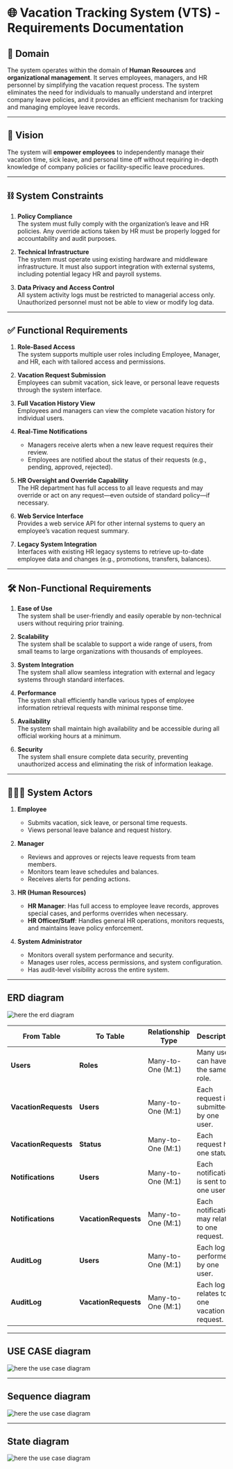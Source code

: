 # 🌐 Vacation Tracking System (VTS) - Requirements Documentation

## 📌 Domain
The system operates within the domain of **Human Resources** and **organizational management**. It serves employees, managers, and HR personnel by simplifying the vacation request process. The system eliminates the need for individuals to manually understand and interpret company leave policies, and it provides an efficient mechanism for tracking and managing employee leave records.

---

## 🎯 Vision
The system will **empower employees** to independently manage their vacation time, sick leave, and personal time off without requiring in-depth knowledge of company policies or facility-specific leave procedures.

---

## ⛓️ System Constraints

1. **Policy Compliance**  
   The system must fully comply with the organization’s leave and HR policies. Any override actions taken by HR must be properly logged for accountability and audit purposes.

2. **Technical Infrastructure**  
   The system must operate using existing hardware and middleware infrastructure. It must also support integration with external systems, including potential legacy HR and payroll systems.

3. **Data Privacy and Access Control**  
   All system activity logs must be restricted to managerial access only. Unauthorized personnel must not be able to view or modify log data.

---

## ✅ Functional Requirements

1. **Role-Based Access**  
   The system supports multiple user roles including Employee, Manager, and HR, each with tailored access and permissions.

2. **Vacation Request Submission**  
   Employees can submit vacation, sick leave, or personal leave requests through the system interface.

3. **Full Vacation History View**  
   Employees and managers can view the complete vacation history for individual users.

4. **Real-Time Notifications**
   - Managers receive alerts when a new leave request requires their review.  
   - Employees are notified about the status of their requests (e.g., pending, approved, rejected).

5. **HR Oversight and Override Capability**  
   The HR department has full access to all leave requests and may override or act on any request—even outside of standard policy—if necessary.

6. **Web Service Interface**  
   Provides a web service API for other internal systems to query an employee’s vacation request summary.

7. **Legacy System Integration**  
   Interfaces with existing HR legacy systems to retrieve up-to-date employee data and changes (e.g., promotions, transfers, balances).

---

## 🛠️ Non-Functional Requirements

1. **Ease of Use**  
   The system shall be user-friendly and easily operable by non-technical users without requiring prior training.

2. **Scalability**  
   The system shall be scalable to support a wide range of users, from small teams to large organizations with thousands of employees.

3. **System Integration**  
   The system shall allow seamless integration with external and legacy systems through standard interfaces.

4. **Performance**  
   The system shall efficiently handle various types of employee information retrieval requests with minimal response time.

5. **Availability**  
   The system shall maintain high availability and be accessible during all official working hours at a minimum.

6. **Security**  
   The system shall ensure complete data security, preventing unauthorized access and eliminating the risk of information leakage.

---

## 🧑‍🤝‍🧑 System Actors

1. **Employee**
   - Submits vacation, sick leave, or personal time requests.  
   - Views personal leave balance and request history.

2. **Manager**
   - Reviews and approves or rejects leave requests from team members.  
   - Monitors team leave schedules and balances.  
   - Receives alerts for pending actions.

3. **HR (Human Resources)**
   - **HR Manager**: Has full access to employee leave records, approves special cases, and performs overrides when necessary.  
   - **HR Officer/Staff**: Handles general HR operations, monitors requests, and maintains leave policy enforcement.

4. **System Administrator**
   - Monitors overall system performance and security.  
   - Manages user roles, access permissions, and system configuration.  
   - Has audit-level visibility across the entire system.

---

## ERD diagram
![here the erd diagram](ERD.png)

| From Table           | To Table             | Relationship Type | Description                                  |
| -------------------- | -------------------- | ----------------- | -------------------------------------------- |
| **Users**            | **Roles**            | Many-to-One (M:1) | Many users can have the same role.           |
| **VacationRequests** | **Users**            | Many-to-One (M:1) | Each request is submitted by one user.       |
| **VacationRequests** | **Status**           | Many-to-One (M:1) | Each request has one status.                 |
| **Notifications**    | **Users**            | Many-to-One (M:1) | Each notification is sent to one user.       |
| **Notifications**    | **VacationRequests** | Many-to-One (M:1) | Each notification may relate to one request. |
| **AuditLog**         | **Users**            | Many-to-One (M:1) | Each log is performed by one user.           |
| **AuditLog**         | **VacationRequests** | Many-to-One (M:1) | Each log relates to one vacation request.    |

---

## USE CASE diagram
![here the use case diagram](VTS.drawio.png)

---

## Sequence diagram
![here the use case diagram](VTS-sequence-1.png)

---

## State diagram
![here the use case diagram](stateOfRequest.png)

